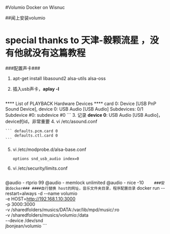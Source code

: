 #Volumio Docker on Wisnuc

##闻上安装volumio

special thanks to 天津-毅颗流星 ，没有他就没有这篇教程
================
###配置声卡###

1.   apt-get install libasound2 alsa-utils alsa-oss
2.   插入usb声卡，**aplay -l**
    
     ``` 
**** List of PLAYBACK Hardware Devices ****
card 0: Device [USB PnP Sound Device], device 0: USB Audio [USB Audio]
  Subdevices: 0/1
  Subdevice #0: subdevice #0
     ```
3.  记录 **device 0**: USB Audio [USB Audio]，device的id，非常重要
4.  vi  /etc/asound.conf 


    ``` defaults.pcm.card 0
        defaults.ctl.card 0
    ```
    
    
5.  vi /etc/modprobe.d/alsa-base.conf 

    ``` 
    options snd_usb_audio index=0 
    ```
6.  vi /etc/security/limits.conf 
   
    ```
@audio - rtprio 99 
@audio - memlock unlimited 
@audio - nice -10
    ```    
    ###安装docker###
    ####自行替换 host的网址，音乐文件夹目录，程序配置目录
    ```
    docker run --restart=always -d --name volumio \
  -e HOST=http://192.168.1.10:3000 \
  -p 3000:3000 \
  -v /sharedfolders/musics/DATA:/var/lib/mpd/music/:ro \
  -v /sharedfolders/musics/volumio:/data \
  --device /dev/snd \
  jbonjean/volumio
    ```
       
